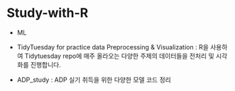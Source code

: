 # Study-with-R

  - ML<bh>

  - TidyTuesday for practice data Preprocessing & Visualization<bh>
    : R을 사용하여 Tidytuesday repo에 매주 올라오는 다양한 주제의 데이터들을 전처리 및 시각화를 진행합니다.<bh>
  
  - ADP_study<bh>
    : ADP 실기 취득을 위한 다양한 모델 코드 정리
